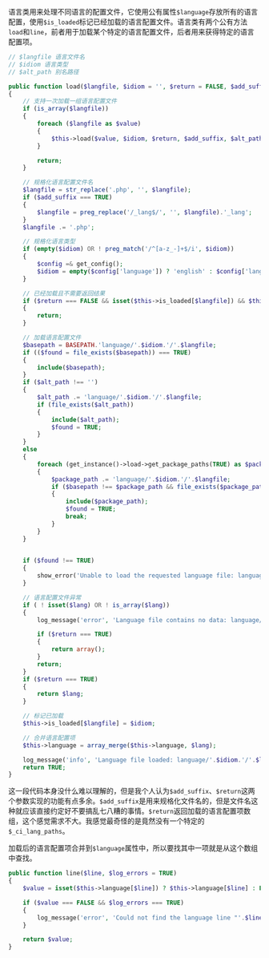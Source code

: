 语言类用来处理不同语言的配置文件，它使用公有属性```$language```存放所有的语言配置，使用```$is_loaded```标记已经加载的语言配置文件。语言类有两个公有方法```load```和```line```，前者用于加载某个特定的语言配置文件，后者用来获得特定的语言配置项。

```php
// $langfile 语言文件名
// $idiom 语言类型
// $alt_path 别名路径

public function load($langfile, $idiom = '', $return = FALSE, $add_suffix = TRUE, $alt_path = '')
{
	// 支持一次加载一组语言配置文件
	if (is_array($langfile))
	{
		foreach ($langfile as $value)
		{
			$this->load($value, $idiom, $return, $add_suffix, $alt_path);
		}

		return;
	}

	// 规格化语言配置文件名
	$langfile = str_replace('.php', '', $langfile);
	if ($add_suffix === TRUE)
	{
		$langfile = preg_replace('/_lang$/', '', $langfile).'_lang';
	}
	$langfile .= '.php';

	// 规格化语言类型
	if (empty($idiom) OR ! preg_match('/^[a-z_-]+$/i', $idiom))
	{
		$config =& get_config();
		$idiom = empty($config['language']) ? 'english' : $config['language'];
	}

	// 已经加载且不需要返回结果
	if ($return === FALSE && isset($this->is_loaded[$langfile]) && $this->is_loaded[$langfile] === $idiom)
	{
		return;
	}

	// 加载语言配置文件
	$basepath = BASEPATH.'language/'.$idiom.'/'.$langfile;
	if (($found = file_exists($basepath)) === TRUE)
	{
		include($basepath);
	}
	if ($alt_path !== '')
	{
		$alt_path .= 'language/'.$idiom.'/'.$langfile;
		if (file_exists($alt_path))
		{
			include($alt_path);
			$found = TRUE;
		}
	}
	else
	{
		foreach (get_instance()->load->get_package_paths(TRUE) as $package_path)
		{
			$package_path .= 'language/'.$idiom.'/'.$langfile;
			if ($basepath !== $package_path && file_exists($package_path))
			{
				include($package_path);
				$found = TRUE;
				break;
			}
		}
	}

	
	if ($found !== TRUE)
	{
		show_error('Unable to load the requested language file: language/'.$idiom.'/'.$langfile);
	}

	// 语言配置文件异常
	if ( ! isset($lang) OR ! is_array($lang))
	{
		log_message('error', 'Language file contains no data: language/'.$idiom.'/'.$langfile);

		if ($return === TRUE)
		{
			return array();
		}
		return;
	}
	if ($return === TRUE)
	{
		return $lang;
	}

	// 标记已加载
	$this->is_loaded[$langfile] = $idiom;

	// 合并语言配置项
	$this->language = array_merge($this->language, $lang);

	log_message('info', 'Language file loaded: language/'.$idiom.'/'.$langfile);
	return TRUE;
}
```

这一段代码本身没什么难以理解的，但是我个人认为```$add_suffix```、```$return```这两个参数实现的功能有点多余。```$add_suffix```是用来规格化文件名的，但是文件名这种就应该直接约定好不要搞乱七八糟的事情。```$return```返回加载的语言配置项数组，这个感觉需求不大。我感觉最奇怪的是竟然没有一个特定的```$_ci_lang_paths```。


加载后的语言配置项合并到```$language```属性中，所以要找其中一项就是从这个数组中查找。

```php
public function line($line, $log_errors = TRUE)
{
	$value = isset($this->language[$line]) ? $this->language[$line] : FALSE;

	if ($value === FALSE && $log_errors === TRUE)
	{
		log_message('error', 'Could not find the language line "'.$line.'"');
	}

	return $value;
}
```